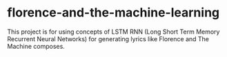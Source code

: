 # florence-and-the-machine-learning
This project is for using concepts of LSTM RNN  (Long Short Term Memory Recurrent Neural Networks) for generating lyrics like Florence and The Machine composes.
